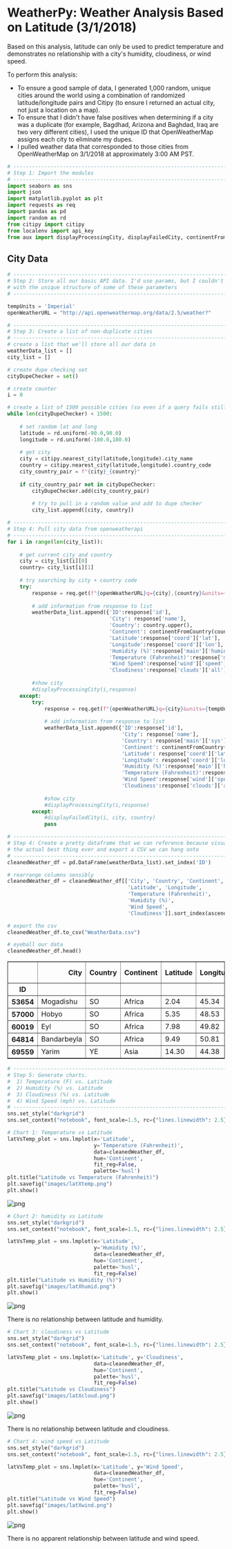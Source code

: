
# WeatherPy: Weather Analysis Based on Latitude (3/1/2018)

Based on this analysis, latitude can only be used to predict temperature and demonstrates no relationship with a city's humidity, cloudiness, or wind speed.

To perform this analysis:
- To ensure a good sample of data, I generated 1,000 random, unique cities around the world using a combination of randomized latitude/longitude pairs and Citipy (to ensure I returned an actual city, not just a location on a map).
- To ensure that I didn't have false positives when determining if a city was a duplicate (for example, Bagdhad, Arizona and Baghdad, Iraq are two very different cities), I used the unique ID that OpenWeatherMap assigns each city to eliminate my dupes.
- I pulled weather data that corresponded to those cities from OpenWeatherMap on 3/1/2018 at approximately 3:00 AM PST.


```python
# -----------------------------------------------------------------------------------
# Step 1: Import the modules 
# -----------------------------------------------------------------------------------
import seaborn as sns
import json
import matplotlib.pyplot as plt
import requests as req
import pandas as pd
import random as rd
from citipy import citipy
from localenv import api_key
from aux import displayProcessingCity, displayFailedCity, continentFromCountry
```

## City Data


```python
# -----------------------------------------------------------------------------------
# Step 2: Store all our basic API data. I'd use params, but I couldn't get it to work
# with the unique structure of some of these parameters
# -----------------------------------------------------------------------------------

tempUnits = 'Imperial'
openWeatherURL = "http://api.openweathermap.org/data/2.5/weather?"
```


```python
# -----------------------------------------------------------------------------------
# Step 3: Create a list of non-duplicate cities
# -----------------------------------------------------------------------------------
# create a list that we'll store all our data in
weatherData_list = []
city_list = []

# create dupe checking set
cityDupeChecker = set()

# create counter
i = 0

# create a list of 1500 possible cities (so even if a query fails still have good sample)
while len(cityDupeChecker) < 1500:
    
    # set random lat and long
    latitude = rd.uniform(-90.0,90.0)
    longitude = rd.uniform(-180.0,180.0)
    
    # get city
    city = citipy.nearest_city(latitude,longitude).city_name
    country = citipy.nearest_city(latitude,longitude).country_code
    city_country_pair = f"{city}_{country}"
    
    if city_country_pair not in cityDupeChecker:
        cityDupeChecker.add(city_country_pair)
        
        # try to pull in a random value and add to dupe checker
        city_list.append([city, country])
```


```python
# -----------------------------------------------------------------------------------
# Step 4: Pull city data from openweatherapi
# -----------------------------------------------------------------------------------
for i in range(len(city_list)):
    
    # get current city and country
    city = city_list[i][0]
    country= city_list[i][1]
        
    # try searching by city + country code
    try:
        response = req.get(f"{openWeatherURL}q={city},{country}&units={tempUnits}&APPID={api_key}").json()
        
        # add information from response to list
        weatherData_list.append({'ID':response['id'],
                                 'City': response['name'],
                                 'Country': country.upper(),
                                 'Continent': continentFromCountry(country.upper()),
                                 'Latitude':response['coord']['lat'],
                                 'Longitude':response['coord']['lon'],
                                 'Humidity (%)':response['main']['humidity'],
                                 'Temperature (Fahrenheit)':response['main']['temp'],
                                 'Wind Speed':response['wind']['speed'],
                                 'Cloudiness':response['clouds']['all'] })
        
        #show city
        #displayProcessingCity(i,response)
    except:    
        try:
            response = req.get(f"{openWeatherURL}q={city}&units={tempUnits}&APPID={api_key}").json()
            
            # add information from response to list
            weatherData_list.append({'ID':response['id'],
                                     'City': response['name'],
                                     'Country': response['main']['sys']['country'].upper(),
                                     'Continent': continentFromCountry(response['main']['sys']['country'].upper()),
                                     'Latitude': response['coord']['lat'],
                                     'Longitude': response['coord']['lon'],
                                     'Humidity (%)':response['main']['humidity'],
                                     'Temperature (Fahrenheit)':response['main']['temp'],
                                     'Wind Speed':response['wind']['speed'],
                                     'Cloudiness':response['clouds']['all']})
                                    
            #show city
            #displayProcessingCity(i,response)
        except:
            #displayFailedCity(i, city, country)
            pass
```


```python
# -----------------------------------------------------------------------------------
# Step 4: Create a pretty dataframe that we can reference because visual aids are
# the actual best thing ever and export a CSV we can hang onto
# -----------------------------------------------------------------------------------
cleanedWeather_df = pd.DataFrame(weatherData_list).set_index('ID')

# rearrange columns sensibly
cleanedWeather_df = cleanedWeather_df[['City', 'Country', 'Continent',
                                       'Latitude', 'Longitude',
                                       'Temperature (Fahrenheit)', 
                                       'Humidity (%)', 
                                       'Wind Speed',
                                       'Cloudiness']].sort_index(ascending=True)

# export the csv
cleanedWeather_df.to_csv("WeatherData.csv")

# eyeball our data
cleanedWeather_df.head()
```




<div>
<table border="1" class="dataframe">
  <thead>
    <tr style="text-align: right;">
      <th></th>
      <th>City</th>
      <th>Country</th>
      <th>Continent</th>
      <th>Latitude</th>
      <th>Longitude</th>
      <th>Temperature (Fahrenheit)</th>
      <th>Humidity (%)</th>
      <th>Wind Speed</th>
      <th>Cloudiness</th>
    </tr>
    <tr>
      <th>ID</th>
      <th></th>
      <th></th>
      <th></th>
      <th></th>
      <th></th>
      <th></th>
      <th></th>
      <th></th>
      <th></th>
    </tr>
  </thead>
  <tbody>
    <tr>
      <th>53654</th>
      <td>Mogadishu</td>
      <td>SO</td>
      <td>Africa</td>
      <td>2.04</td>
      <td>45.34</td>
      <td>82.40</td>
      <td>78</td>
      <td>12.75</td>
      <td>75</td>
    </tr>
    <tr>
      <th>57000</th>
      <td>Hobyo</td>
      <td>SO</td>
      <td>Africa</td>
      <td>5.35</td>
      <td>48.53</td>
      <td>82.00</td>
      <td>68</td>
      <td>21.61</td>
      <td>0</td>
    </tr>
    <tr>
      <th>60019</th>
      <td>Eyl</td>
      <td>SO</td>
      <td>Africa</td>
      <td>7.98</td>
      <td>49.82</td>
      <td>84.52</td>
      <td>61</td>
      <td>23.29</td>
      <td>0</td>
    </tr>
    <tr>
      <th>64814</th>
      <td>Bandarbeyla</td>
      <td>SO</td>
      <td>Africa</td>
      <td>9.49</td>
      <td>50.81</td>
      <td>81.64</td>
      <td>77</td>
      <td>27.54</td>
      <td>0</td>
    </tr>
    <tr>
      <th>69559</th>
      <td>Yarim</td>
      <td>YE</td>
      <td>Asia</td>
      <td>14.30</td>
      <td>44.38</td>
      <td>73.45</td>
      <td>25</td>
      <td>5.61</td>
      <td>80</td>
    </tr>
  </tbody>
</table>
</div>




```python
# -----------------------------------------------------------------------------------
# Step 5: Generate charts.
#  1) Temperature (F) vs. Latitude
#  2) Humidity (%) vs. Latitude
#  3) Cloudiness (%) vs. Latitude
#  4) Wind Speed (mph) vs. Latitude
# -----------------------------------------------------------------------------------
sns.set_style("darkgrid")
sns.set_context("notebook", font_scale=1.5, rc={"lines.linewidth": 2.5})

# Chart 1: Temperature vs Latitude
latVsTemp_plot = sns.lmplot(x='Latitude', 
                            y='Temperature (Fahrenheit)', 
                            data=cleanedWeather_df,
                            hue='Continent',
                            fit_reg=False, 
                            palette='husl')
plt.title("Latitude vs Temperature (Fahrenheit)")
plt.savefig("images/latXtemp.png")
plt.show()
```


![png](output_7_0.png)



```python
# Chart 2: humidity vs Latitude
sns.set_style("darkgrid")
sns.set_context("notebook", font_scale=1.5, rc={"lines.linewidth": 2.5})

latVsTemp_plot = sns.lmplot(x='Latitude', 
                            y='Humidity (%)', 
                            data=cleanedWeather_df,
                            hue='Continent',
                            palette='husl',
                            fit_reg=False)
plt.title("Latitude vs Humidity (%)")
plt.savefig("images/latXhumid.png")
plt.show()
```


![png](output_8_0.png)


There is no relationship between latitude and humidity.


```python
# Chart 3: cloudiness vs Latitude
sns.set_style("darkgrid")
sns.set_context("notebook", font_scale=1.5, rc={"lines.linewidth": 2.5})

latVsTemp_plot = sns.lmplot(x='Latitude', y='Cloudiness', 
                            data=cleanedWeather_df,
                            hue='Continent',
                            palette='husl',
                            fit_reg=False)
plt.title("Latitude vs Cloudiness")
plt.savefig("images/latXcloud.png")
plt.show()
```


![png](output_10_0.png)


There is no relationship between latitude and cloudiness.


```python
# Chart 4: wind speed vs Latitude
sns.set_style("darkgrid")
sns.set_context("notebook", font_scale=1.5, rc={"lines.linewidth": 2.5})

latVsTemp_plot = sns.lmplot(x='Latitude', y='Wind Speed', 
                            data=cleanedWeather_df,
                            hue='Continent',
                            palette='husl',
                            fit_reg=False)
plt.title("Latitude vs Wind Speed")
plt.savefig("images/latXwind.png")
plt.show()
```


![png](output_12_0.png)


There is no apparent relationship between latitude and wind speed.
